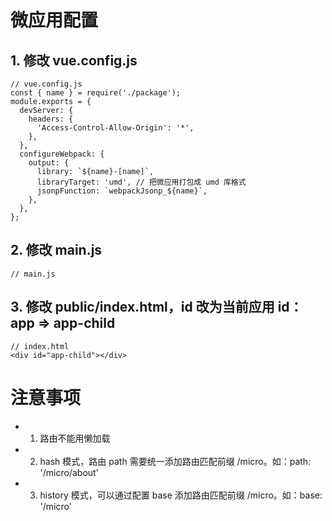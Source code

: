 # 微应用配置

## 1. 修改 vue.config.js

```
// vue.config.js
const { name } = require('./package');
module.exports = {
  devServer: {
    headers: {
      'Access-Control-Allow-Origin': '*',
    },
  },
  configureWebpack: {
    output: {
      library: `${name}-[name]`,
      libraryTarget: 'umd', // 把微应用打包成 umd 库格式
      jsonpFunction: `webpackJsonp_${name}`,
    },
  },
};
```

## 2. 修改 main.js

```
// main.js
```

## 3. 修改 public/index.html，id 改为当前应用 id：app => app-child

```
// index.html
<div id="app-child"></div>
```

# 注意事项

- 1. 路由不能用懒加载
- 2. hash 模式，路由 path 需要统一添加路由匹配前缀 /micro。如：path: '/micro/about'
- 3. history 模式，可以通过配置 base 添加路由匹配前缀 /micro。如：base: '/micro'
